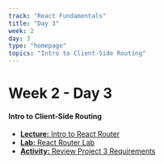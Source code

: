 ```yaml
---
track: "React Fundamentals"
title: "Day 3"
week: 2
day: 3
type: "homepage"
topics: "Intro to Client-Side Routing"
---
```



# Week 2 - Day 3

#### Intro to Client-Side Routing

- [**Lecture:** Intro to React Router](/react-fundamentals/week-2/day-3/lecture-materials/intro-to-react-router/)
- [**Lab:** React Router Lab](/react-fundamentals/week-2/day-3/labs/react-router-lab/)
- [**Activity:** Review Project 3 Requirements](/unit-projects/unit-three-project-requirements/)


<!-- 
<br>
<br>
<hr>
<br>
<br>

#### Lesson Recordings

- [**Intro to React Router**]()

-->
